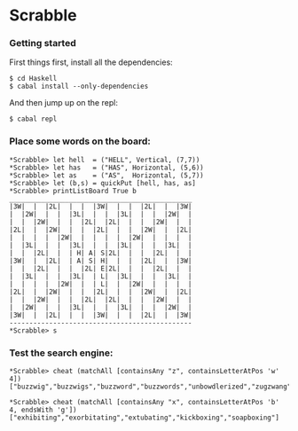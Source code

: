 # Scrabble

### Getting started

First things first, install all the dependencies:

    $ cd Haskell
    $ cabal install --only-dependencies

And then jump up on the repl:

    $ cabal repl

### Place some words on the board:

    *Scrabble> let hell  = ("HELL", Vertical, (7,7))
    *Scrabble> let has   = ("HAS", Horizontal, (5,6))
    *Scrabble> let as    = ("AS",  Horizontal, (5,7))
    *Scrabble> let (b,s) = quickPut [hell, has, as]
    *Scrabble> printListBoard True b
    ______________________________________________
    |3W|  |  |2L|  |  |  |3W|  |  |  |2L|  |  |3W|
    |  |2W|  |  |  |3L|  |  |  |3L|  |  |  |2W|  |
    |  |  |2W|  |  |  |2L|  |2L|  |  |  |2W|  |  |
    |2L|  |  |2W|  |  |  |2L|  |  |  |2W|  |  |2L|
    |  |  |  |  |2W|  |  |  |  |  |2W|  |  |  |  |
    |  |3L|  |  |  |3L|  |  |  |3L|  |  |  |3L|  |
    |  |  |2L|  |  | H| A| S|2L|  |  |  |2L|  |  |
    |3W|  |  |2L|  | A| S| H|  |  |  |2L|  |  |3W|
    |  |  |2L|  |  |  |2L| E|2L|  |  |  |2L|  |  |
    |  |3L|  |  |  |3L|  | L|  |3L|  |  |  |3L|  |
    |  |  |  |  |2W|  |  | L|  |  |2W|  |  |  |  |
    |2L|  |  |2W|  |  |  |2L|  |  |  |2W|  |  |2L|
    |  |  |2W|  |  |  |2L|  |2L|  |  |  |2W|  |  |
    |  |2W|  |  |  |3L|  |  |  |3L|  |  |  |2W|  |
    |3W|  |  |2L|  |  |  |3W|  |  |  |2L|  |  |3W|
    ----------------------------------------------
    *Scrabble> s

### Test the search engine:

    *Scrabble> cheat (matchAll [containsAny "z", containsLetterAtPos 'w' 4])
    ["buzzwig","buzzwigs","buzzword","buzzwords","unbowdlerized","zugzwang","zugzwanged","zugzwanging","zugzwangs"]

    *Scrabble> cheat (matchAll [containsAny "x", containsLetterAtPos 'b' 4, endsWith 'g'])
    ["exhibiting","exorbitating","extubating","kickboxing","soapboxing"]

